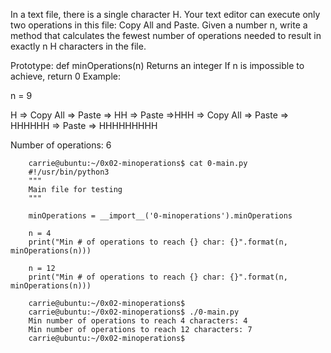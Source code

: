 In a text file, there is a single character H. Your text editor can execute only two operations in this file: Copy All and Paste. Given a number n, write a method that calculates the fewest number of operations needed to result in exactly n H characters in the file.

Prototype: def minOperations(n)
Returns an integer
If n is impossible to achieve, return 0
Example:

n = 9

H => Copy All => Paste => HH => Paste =>HHH => Copy All => Paste => HHHHHH => Paste => HHHHHHHHH

Number of operations: 6

		carrie@ubuntu:~/0x02-minoperations$ cat 0-main.py
		#!/usr/bin/python3
		"""
		Main file for testing
		"""

		minOperations = __import__('0-minoperations').minOperations

		n = 4
		print("Min # of operations to reach {} char: {}".format(n, minOperations(n)))

		n = 12
		print("Min # of operations to reach {} char: {}".format(n, minOperations(n)))

		carrie@ubuntu:~/0x02-minoperations$
		carrie@ubuntu:~/0x02-minoperations$ ./0-main.py
		Min number of operations to reach 4 characters: 4
		Min number of operations to reach 12 characters: 7
		carrie@ubuntu:~/0x02-minoperations$
